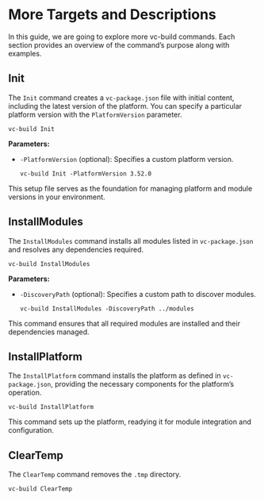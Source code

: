 # More Targets and Descriptions

In this guide, we are going to explore more vc-build commands. Each section provides an overview of the command’s purpose along with examples.

## Init

The `Init` command creates a `vc-package.json` file with initial content, including the latest version of the platform. You can specify a particular platform version with the `PlatformVersion` parameter.

```console
vc-build Init
```

**Parameters:**

* `-PlatformVersion` (optional): Specifies a custom platform version.

    ```console
    vc-build Init -PlatformVersion 3.52.0
    ```

This setup file serves as the foundation for managing platform and module versions in your environment.

## InstallModules

The `InstallModules` command installs all modules listed in `vc-package.json` and resolves any dependencies required.

```console
vc-build InstallModules
```

**Parameters:**

* `-DiscoveryPath` (optional): Specifies a custom path to discover modules.

    ```console
    vc-build InstallModules -DiscoveryPath ../modules
    ```

This command ensures that all required modules are installed and their dependencies managed.

## InstallPlatform

The `InstallPlatform` command installs the platform as defined in `vc-package.json`, providing the necessary components for the platform’s operation.

```console
vc-build InstallPlatform
```

This command sets up the platform, readying it for module integration and configuration.


## ClearTemp  
The `ClearTemp` command removes the `.tmp` directory.

```console
vc-build ClearTemp
```

